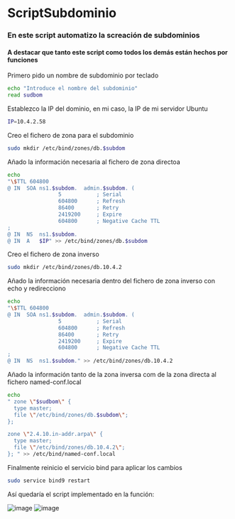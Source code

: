 # ScriptSubdominio

### En este script automatizo la screación de subdominios

#### A destacar que tanto este script como todos los demás están hechos por funciones

Primero pido un nombre de subdominio por teclado

```bash
echo "Introduce el nombre del subdominio"
read sudbom
```

Establezco la IP del dominio, en mi caso, la IP de mi servidor Ubuntu

```bash
IP=10.4.2.58
```

Creo el fichero de zona para el subdominio

```bash
sudo mkdir /etc/bind/zones/db.$subdom
```

Añado la información necesaria al fichero de zona directoa

```bash
echo
"\$TTL 604800
@ IN  SOA ns1.$subdom.  admin.$subdom. (
                5           ; Serial
                604800      ; Refresh
                86400       ; Retry
                2419200     ; Expire
                604800      ; Negative Cache TTL
;
@ IN  NS  ns1.$subdom.
@ IN  A   $IP" >> /etc/bind/zones/db.$subdom
```

Creo el fichero de zona inverso

```bash
sudo mkdir /etc/bind/zones/db.10.4.2
```

Añado la información necesaria dentro del fichero de zona inverso con echo y redirecciono

```bash
echo
"\$TTL 604800
@ IN  SOA ns1.$subdom.  admin.$subdom. (
                5           ; Serial
                604800      ; Refresh
                86400       ; Retry
                2419200     ; Expire
                604800      ; Negative Cache TTL
;
@ IN  NS  ns1.$subdom." >> /etc/bind/zones/db.10.4.2
```

Añado la información tanto de la zona inversa com de la zona directa al fichero named-conf.local

```bash
echo 
" zone \"$sudbom\" {
  type master;
  file \"/etc/bind/zones/db.$subdom\";
};

zone \"2.4.10.in-addr.arpa\" {
  type master;
  file \"/etc/bind/zones/db.10.4.2\";
}; " >> /etc/bind/named-conf.local
```

Finalmente reinicio el servicio bind para aplicar los cambios

```bash
sudo service bind9 restart
```

Así quedaría el script implementado en la función:

![image](https://user-images.githubusercontent.com/91189372/221450130-0be01624-dadb-42c1-a42f-9e41a9361fcf.png)
![image](https://user-images.githubusercontent.com/91189372/221450211-c3df8296-ab0d-417b-85b4-c42f6c5a2525.png)
